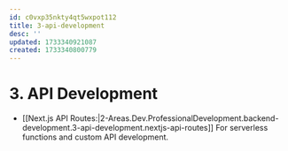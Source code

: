 ```yaml
---
id: c0vxp35nkty4qt5wxpot112
title: 3-api-development
desc: ''
updated: 1733340921087
created: 1733340800779
---
```


# 3. API Development

   - [[Next.js API Routes:|2-Areas.Dev.ProfessionalDevelopment.backend-development.3-api-development.nextjs-api-routes]] For serverless functions and custom API development.
